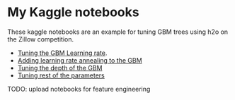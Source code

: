 # My Kaggle notebooks
These kaggle notebooks are an example for tuning  GBM trees using h2o on the Zillow competition.
- [Tuning the GBM Learning rate](./run_script_20180321.html).
- [ Adding learning rate annealing to the GBM ](./run_script_20180321_annealing.html)
- [Tuning the depth of the GBM ](./run_script_201803236_depth.html)
- [ Tuning rest of the parameters ](./run_script_201803236_grid_search.html)

TODO: upload notebooks for feature engineering

